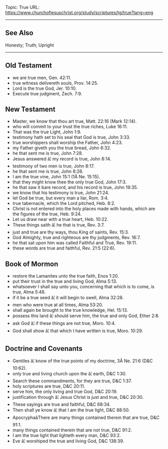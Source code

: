 Topic: True
URL: https://www.churchofjesuschrist.org/study/scriptures/tg/true?lang=eng

---

## See Also

Honesty; Truth; Upright

---

## Old Testament

- we are true men, Gen. 42:11.
- true witness delivereth souls, Prov. 14:25.
- Lord is the true God, Jer. 10:10.
- Execute true judgment, Zech. 7:9.

## New Testament

- Master, we know that thou art true, Matt. 22:16 (Mark 12:14).
- who will commit to your trust the true riches, Luke 16:11.
- That was the true Light, John 1:9.
- testimony hath set to his seal that God is true, John 3:33.
- true worshippers shall worship the Father, John 4:23.
- my Father giveth you the true bread, John 6:32.
- he that sent me is true, John 7:28.
- Jesus answered â¦ my record is true, John 8:14.
- testimony of two men is true, John 8:17.
- he that sent me is true, John 8:26.
- I am the true vine, John 15:1 (1Â Ne. 15:15).
- that they might know thee the only true God, John 17:3.
- he that saw it bare record, and his record is true, John 19:35.
- we know that his testimony is true, John 21:24.
- let God be true, but every man a liar, Rom. 3:4.
- true tabernacle, which the Lord pitched, Heb. 8:2.
- Christ is not entered into the holy places made with hands, which are the figures of the true, Heb. 9:24.
- Let us draw near with a true heart, Heb. 10:22.
- These things saith â¦ he that is true, Rev. 3:7.
- just and true are thy ways, thou King of saints, Rev. 15:3.
- God Almighty, true and righteous are thy judgments, Rev. 16:7.
- he that sat upon him was called Faithful and True, Rev. 19:11.
- these words are true and faithful, Rev. 21:5 (22:6).

## Book of Mormon

- restore the Lamanites unto the true faith, Enos 1:20.
- put their trust in the true and living God, Alma 5:13.
- whatsoever I shall say unto you, concerning that which is to come, is true, Alma 5:48.
- if it be a true seed â¦ it will begin to swell, Alma 32:28.
- men who were true at all times, Alma 53:20.
- shall again be brought to the true knowledge, Hel. 15:13.
- possess this land â¦ should serve him, the true and only God, Ether 2:8.
- ask God â¦ if these things are not true, Moro. 10:4.
- God shall show â¦ that which I have written is true, Moro. 10:29.

## Doctrine and Covenants

- Gentiles â¦ know of the true points of my doctrine, 3Â Ne. 21:6 (D&C 10:62).
- only true and living church upon the â¦ earth, D&C 1:30.
- Search these commandments, for they are true, D&C 1:37.
- holy scriptures are true, D&C 20:11.
- serve him, the only living and true God, D&C 20:19.
- justification through â¦ Jesus Christ is just and true, D&C 20:30.
- These sayings are true and faithful, D&C 68:34.
- Then shall ye know â¦ that I am the true light, D&C 88:50.
- ApocryphaâThere are many things contained therein that are true, D&C 91:1.
- many things contained therein that are not true, D&C 91:2.
- I am the true light that lighteth every man, D&C 93:2.
- Eve â¦ worshiped the true and living God, D&C 138:39.

